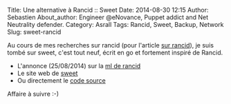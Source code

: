 Title: Une alternative à Rancid :: Sweet
Date: 2014-08-30 12:15
Author: Sebastien
About_author: Engineer @eNovance, Puppet addict and Net Neutrality defender.
Category: Asrall
Tags: Rancid, Sweet, Backup, Network
Slug: sweet-rancid

Au cours de mes recherches sur rancid (pour l'article [sur rancid](http://blog.sebian.fr/rancid-git/)), je suis tombé sur sweet, c'est tout neuf, écrit en go et fortement inspiré de Rancid.

* L'annonce (25/08/2014) sur la [ml de rancid](http://www.shrubbery.net/pipermail/rancid-discuss/2014-August/007789.html)
* Le site web de [sweet](http://gosweet.org/)
* Ou directement le [code source](https://github.com/AppliedTrust/sweet)

Affaire à suivre :-)
